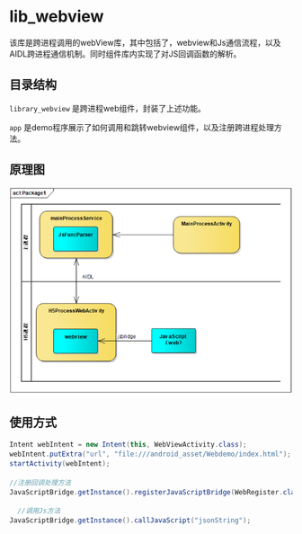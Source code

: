 # lib_webview



该库是跨进程调用的webView库，其中包括了，webview和Js通信流程，以及AIDL跨进程通信机制。同时组件库内实现了对JS回调函数的解析。



## 目录结构 

`library_webview` 是跨进程web组件，封装了上述功能。

`app` 是demo程序展示了如何调用和跳转webview组件，以及注册跨进程处理方法。



## 原理图



![](libwebview.png)





## 使用方式

```java
Intent webIntent = new Intent(this, WebViewActivity.class);
webIntent.putExtra("url", "file:///android_asset/Webdemo/index.html");
startActivity(webIntent);

//注册回调处理方法
JavaScriptBridge.getInstance().registerJavaScriptBridge(WebRegister.class);

  //调用Js方法
JavaScriptBridge.getInstance().callJavaScript("jsonString");
```





